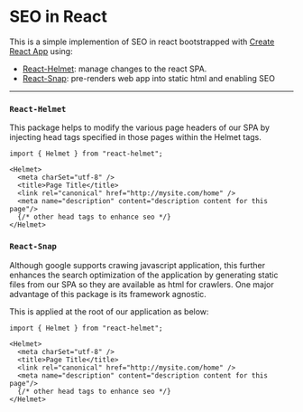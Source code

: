 # SEO in React

This is a simple implemention of SEO in react bootstrapped with [Create React App](https://github.com/facebook/create-react-app) using:
+ [React-Helmet](https://github.com/nfl/react-helmet#readme):  manage changes to the react SPA.
+ [React-Snap](https://github.com/stereobooster/react-snap#readme): pre-renders web app into static html and enabling SEO
---
### `React-Helmet`

This package helps to modify the various page headers of our SPA by injecting head tags specified in those pages within the Helmet tags. 
```
import { Helmet } from "react-helmet";

<Helmet>
  <meta charSet="utf-8" />
  <title>Page Title</title>
  <link rel="canonical" href="http://mysite.com/home" />
  <meta name="description" content="description content for this page"/>
  {/* other head tags to enhance seo */}
</Helmet>

```

### `React-Snap`

Although google supports crawing javascript application, this further enhances the search optimization of the application by generating static files from our SPA so they are available as html for crawlers. One major advantage of this package is its framework agnostic.

This is applied at the root of our application as below:
```
import { Helmet } from "react-helmet";

<Helmet>
  <meta charSet="utf-8" />
  <title>Page Title</title>
  <link rel="canonical" href="http://mysite.com/home" />
  <meta name="description" content="description content for this page"/>
  {/* other head tags to enhance seo */}
</Helmet>

```